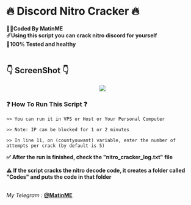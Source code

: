 # :fire: Discord Nitro Cracker :fire:
<b>:man_technologist:Coded By MatinME</b></br>
<b>:comet:Using this script you can crack nitro discord for yourself</b></br>
<b>:pray:100% Tested and healthy</b></br></br>

## :point_down: ScreenShot :point_down:
<p align="center">
  <img src="http://s7.picofile.com/file/8392253218/unknown.png">
</p>

### :question: How To Run This Script :question:
```batch
>> You can run it in VPS or Host or Your Personal Computer
```
```batch
>> Note: IP can be blocked for 1 or 2 minutes
```
```batch
>> In line 11, on (countyouwant) variable, enter the number of attempts per crack (by default is 5)
```
<b>✅ After the run is finished, check the "nitro_cracker_log.txt" file</b></br></br>
<b>⚠️ If the script cracks the nitro decode code, it creates a folder called "Codes" and puts the code in that folder</b></br></br>

<i>My Telegram : </i><b><a href="https://t.me/matinme">@MatinME</a></b><br/>
